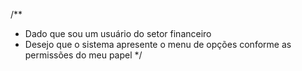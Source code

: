 /\*\*

- Dado que sou um usuário do setor financeiro
- Desejo que o sistema apresente o menu de opções conforme as permissões do meu papel
  \*/
